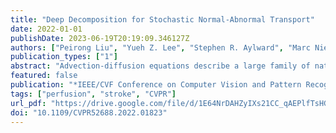 ```yaml
---
title: "Deep Decomposition for Stochastic Normal-Abnormal Transport"
date: 2022-01-01
publishDate: 2023-06-19T20:19:09.346127Z
authors: ["Peirong Liu", "Yueh Z. Lee", "Stephen R. Aylward", "Marc Niethammer"]
publication_types: ["1"]
abstract: "Advection-diffusion equations describe a large family of natural transport processes, e.g., fluid flow, heat transfer, and wind transport. They are also used for optical flow and perfusion imaging computations. We develop a machine learning model, D2-SONATA, built upon a stochastic advection-diffusion equation, which predicts the velocity and diffusion fields that drive 2D/3D image time-series of transport. In particular, our proposed model incorporates a model of transport atypicality, which isolates abnormal differences between expected normal transport behavior and the observed transport. In a medical context such a normal-abnormal decomposition can be used, for example, to quantify pathologies. Specifically, our model identifies the advection and diffusion contributions from the transport time-series and simultaneously predicts an anomaly value field to provide a decomposition into normal and abnormal advection and diffusion behavior. To achieve improved estimation performance for the velocity and diffusion-tensor fields underlying the advection-diffusion process and for the estimation of the anomaly fields, we create a 2D/3D anomaly-encoded advection-diffusion simulator, which allows for supervised learning. We further apply our model on a brain perfusion dataset from ischemic stroke patients via transfer learning. Extensive comparisons demonstrate that our model successfully distinguishes stroke lesions (abnormal) from normal brain regions, while reconstructing the underlying velocity and diffusion tensor fields."
featured: false
publication: "*IEEE/CVF Conference on Computer Vision and Pattern Recognition, CVPR 2022, New Orleans, LA, USA, June 18-24, 2022*"
tags: ["perfusion", "stroke", "CVPR"]
url_pdf: "https://drive.google.com/file/d/1E64NrDAHZyIXs21CC_qAEPlfTsHGASmU"
doi: "10.1109/CVPR52688.2022.01823"
---
```



